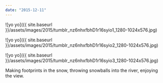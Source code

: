 ```yaml
---
date: "2015-12-11"
---
```


![yo yo]({{ site.baseurl }}/assets/images/2015/tumblr_nz6nhxfbhD1r16syio1_1280-1024x576.jpg)

![yo yo]({{ site.baseurl }}/assets/images/2015/tumblr_nz6nhxfbhD1r16syio2_1280-1024x576.jpg)

![yo yo]({{ site.baseurl }}/assets/images/2015/tumblr_nz6nhxfbhD1r16syio3_1280-1024x576.jpg)

Making footprints in the snow, throwing snowballs into the river, enjoying the view.
